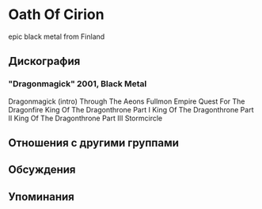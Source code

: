 # Oath Of Cirion

epic black metal from Finland

## Дискография

### "Dragonmagick" 2001, Black Metal

Dragonmagick (intro)
Through The Aeons
Fullmon Empire
Quest For The Dragonfire
King Of The Dragonthrone Part I
King Of The Dragonthrone Part II
King Of The Dragonthrone Part III
Stormcircle



## Отношения с другими группами


## Обсуждения


## Упоминания

